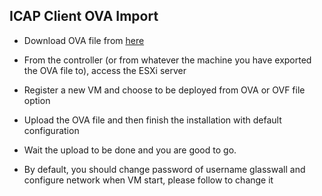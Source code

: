## ICAP Client OVA Import


- Download OVA file from [here](https://glasswall-sow-ova.s3-eu-west-1.amazonaws.com/vms/icap-client/icap_client.ova)

- From the controller (or from whatever the machine you have exported the OVA file to), access the ESXi server 

- Register a new VM and choose to be deployed from OVA or OVF file option

- Upload the OVA file and then finish the installation with default configuration

- Wait the upload to be done and you are good to go.

- By default, you should change password of username glasswall and configure network when VM start, please follow to change it